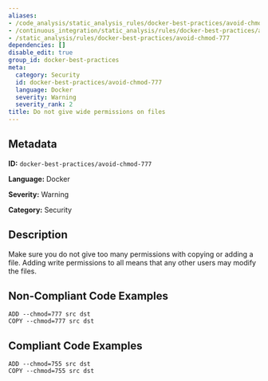 ```yaml
---
aliases:
- /code_analysis/static_analysis_rules/docker-best-practices/avoid-chmod-777
- /continuous_integration/static_analysis/rules/docker-best-practices/avoid-chmod-777
- /static_analysis/rules/docker-best-practices/avoid-chmod-777
dependencies: []
disable_edit: true
group_id: docker-best-practices
meta:
  category: Security
  id: docker-best-practices/avoid-chmod-777
  language: Docker
  severity: Warning
  severity_rank: 2
title: Do not give wide permissions on files
---
```

<!--  SOURCED FROM https://github.com/DataDog/datadog-static-analyzer-rule-docs -->


## Metadata
**ID:** `docker-best-practices/avoid-chmod-777`

**Language:** Docker

**Severity:** Warning

**Category:** Security

## Description
Make sure you do not give too many permissions with copying or adding a file. Adding write permissions to all means that any other users may modify the files.


## Non-Compliant Code Examples
```docker
ADD --chmod=777 src dst
COPY --chmod=777 src dst
```

## Compliant Code Examples
```docker
ADD --chmod=755 src dst
COPY --chmod=755 src dst
```
